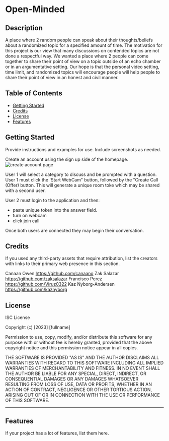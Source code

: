# Open-Minded

## Description

A place where 2 random people can speak about their thoughts/beliefs about a randomized topic for a specified amount of time.
The motivation for this project is our view that many discussions on contended topics are not done a respectful way. We wanted a place where 2 people can come together to share their point of view on a topic outside of an echo chamber or in an argumentative setting. Our hope is that the personal video setting, time limit, and randomized topics will encourage people will help people to share their point of view in an honest and civil manner.

## Table of Contents

- [Getting Started](#getting-started)
- [Credits](#credits)
- [License](#license)
- [Features](#features)

## Getting Started

Provide instructions and examples for use. Include screenshots as needed.

Create an account using the sign up side of the homepage.
![create account page](public/assets/images/create%20account.png)

User 1 will select a category to discuss and be prompted with a question. User 1 must click the 'Start WebCam" button, followed by the "Create Call (Offer) button. This will generate a unique room toke which may be shared with a second user.

User 2 must login to the application and then:

- paste unique token into the answer field.
- turn on webcam
- click join call

Once both users are connected they may begin their conversation.

## Credits

If you used any third-party assets that require attribution, list the creators with links to their primary web presence in this section.

Canaan Owen https://github.com/canaano
Zak Salazar https://github.com/zaksalazar
Francisco Perez https://github.com/Viruz0322
Kaz Nyborg-Andersen https://github.com/kaznyborg

## License

ISC License

Copyright (c) [2023] [fullname]

Permission to use, copy, modify, and/or distribute this software for any
purpose with or without fee is hereby granted, provided that the above
copyright notice and this permission notice appear in all copies.

THE SOFTWARE IS PROVIDED "AS IS" AND THE AUTHOR DISCLAIMS ALL WARRANTIES WITH
REGARD TO THIS SOFTWARE INCLUDING ALL IMPLIED WARRANTIES OF MERCHANTABILITY
AND FITNESS. IN NO EVENT SHALL THE AUTHOR BE LIABLE FOR ANY SPECIAL, DIRECT,
INDIRECT, OR CONSEQUENTIAL DAMAGES OR ANY DAMAGES WHATSOEVER RESULTING FROM
LOSS OF USE, DATA OR PROFITS, WHETHER IN AN ACTION OF CONTRACT, NEGLIGENCE OR
OTHER TORTIOUS ACTION, ARISING OUT OF OR IN CONNECTION WITH THE USE OR
PERFORMANCE OF THIS SOFTWARE.

---

## Features

If your project has a lot of features, list them here.
